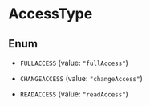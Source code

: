 
# AccessType

## Enum


* `FULLACCESS` (value: `"fullAccess"`)

* `CHANGEACCESS` (value: `"changeAccess"`)

* `READACCESS` (value: `"readAccess"`)



